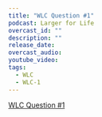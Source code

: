 ```yaml
---
title: "WLC Question #1"
podcast: Larger for Life
overcast_id: ""
description: ""
release_date: 
overcast_audio: 
youtube_video: 
tags:
  - WLC
  - WLC-1
---
```

[WLC Question #1](https://largerforlife.podbean.com/e/wlc-question-1/)